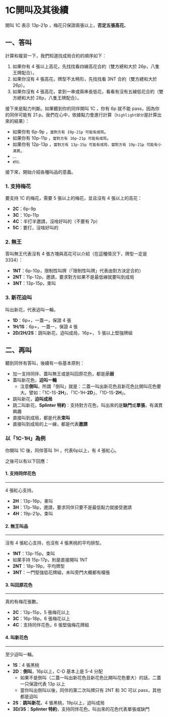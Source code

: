 # 1C開叫及其後續

開叫 1C 表示 13p-21p ，梅花只保證兩張以上，**否定五張高花**。

## 一、答叫

計算和複習一下，我們知道找成局合約的順序如下：

1. 如果你有 4 張以上高花，先找找看四線高花合約（雙方總和大於 26p，八隻王牌配合）。
2. 如果你沒有 4 張高花，牌型不太畸形，先找找看 3NT 合約（雙方總和大於 26p）。
3. 如果你沒有 4 張高花，拿到一串或兩串長低花，看看有沒有五線低花合約（雙方總和大於 28p，八隻王牌配合）。

接下來是點力判斷。如果聽到你的同伴開叫 1C ，你有 6p 就不能 pass，因為你的同伴可能有 21 p。我們在心中，依據點力會進行計算（`highlight部分`是計算出來的結果）：

* 如果你有 6p-9p ，`當對方有 19p-21p 可能有成局`。
* 如果你有 10p-11p ，`當對方有 16p-21p 可能有成局`。
* 如果你有 12p-13p ，`當對方有 13p-15p 可能有成局，當對方有 19p-21p 可能有小滿貫`。
* ...
* etc.

接下來，開始介紹各種叫品的意義。

### 1. 支持梅花

要支持 1C 的梅花，需要 5 張以上的梅花，並且沒有 4 張以上的高花：

* **2C**：6p-9p
* **3C**：10p-11p
* **4C**：半打半邀請，沒啥好叫的（不要有 7p）
* **5C**：要打，沒啥好叫的

### 2. 無王

答叫無王代表沒有 4 張方塊與高花可以介紹（在這種情況下，牌型一定是3334）：

* **1NT**：6p-10p，限制性叫牌（「限制性叫牌」代表由對方決定合約）
* **2NT**：11p-12p，邀請，要求對方如果不是最低線就要叫到成局
* **3NT**：13p-15p，束叫

### 3. 新花迫叫

叫出新花，代表迫叫一輪。

* **1D**：6p+，一蓋一，保證 4 張
* **1H/1S**：6p+，一蓋一，保證 4 張
* **2D/2H/2S**：跳叫新花，迫叫成局，16p+， 5 張以上堅強牌組

## 二、再叫

聽到同伴有答叫，後續有一些基本原則：

* 加一支持同伴、蓋叫無王或是叫回原花色，都是**示弱**
* 蓋叫新花色，**迫叫一輪**
   * 注意**倒叫**，所謂「倒叫」就是：二蓋一叫出新花色且新花色比開叫花色要大。譬如：「1C-1S-**2H**」、「1C-1H-**2D**」、「1D-1S-**2H**」。
* 跳叫新花，**迫叫成局**
* 跳二叫新花，**Splinter 特約**：支持對方花色，叫出來的是**缺門**或**單張**，有滿貫興趣
* 直接叫到成局，都是代表**束叫**
* 直接叫到成局的上一線，都是代表**邀請**

### 以「1C-1H」為例

你開叫 1C 後，同伴答叫 1H ，代表6p以上，有 4 張紅心。

之後可以有以下回應：

#### 1. 支持同伴花色

---

4 張紅心支持。

* **2H**：13p-16p，束叫
* **3H**：17p-18p，邀請，要求同伴只要不是最低點力就接受邀請
* **4H**：19p-21p，束叫

#### 2. 無王叫品

---

沒有 4 張紅心支持，也沒有 4 張黑桃的平均排型。

* **1NT**：13p-15p，束叫
* 如果手持 15p-17p，則是直接開叫 1NT
* **2NT**：18p-19p，平均牌型
* **3NT**：一門堅強低花牌組，未叫旁門大概都有檔張

#### 3. 叫回原花色

---

真的有梅花張數。

* **2C**：13p-15p，5 張梅花以上
* **3C**：16p-18p，6 張梅花以上
* **4C**：支持同伴花色，6 張堅強梅花牌組

#### 4. 叫新花色

---

至少迫叫一輪。

* **1S**：4 張黑桃
* **2D**：**倒叫**，16p以上，C-D 基本上是 5-4 分配
   * 如果不是倒叫（二蓋一叫出新花色且新花色比開叫花色要大）的話，二蓋一只保證代表 13p 以上
   * 當你叫出倒叫以後，同伴的第二次叫牌只有 2NT 和 3C 可以 pass，其他都是迫叫
* **2S**：**跳叫新花**，4 張黑桃，19p以上，迫叫成局
* **3D/3S**：**Splinter 特約**，支持同伴花色，叫出來的花色代表單張或缺門
